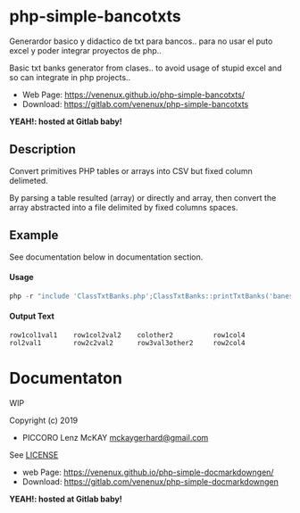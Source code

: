 # php-simple-bancotxts

Generardor basico y didactico de txt para bancos.. para no usar el puto excel 
y poder integrar proyectos de php..

Basic txt banks generator from clases.. to avoid usage of stupid excel 
and so can integrate in php projects..

* Web Page: https://venenux.github.io/php-simple-bancotxts/
* Download: https://gitlab.com/venenux/php-simple-bancotxts

**YEAH!: hosted at Gitlab baby!**

## Description

Convert primitives PHP tables or arrays into CSV but fixed column delimeted.

By parsing a table resulted (array) or directly and array, 
then convert the array abstracted into a file delimited by fixed columns spaces.

## Example

See documentation below in documentation section.

#### Usage

```php
php -r "include 'ClassTxtBanks.php';ClassTxtBanks::printTxtBanks('banesco',array('1'->array('rwo1col1'..), 2->(...));"
```


#### Output Text

```text
row1col1val1    row1col2val2    colother2          row1col4
rol2val1        row2c2val2      row3val3other2     row2col4
```

# Documentaton

WIP

Copyright (c) 2019

*   PICCORO Lenz McKAY <mckaygerhard@gmail.com>

See [LICENSE](LICENSE)

* web Page: https://venenux.github.io/php-simple-docmarkdowngen/
* Download: https://gitlab.com/venenux/php-simple-docmarkdowngen

**YEAH!: hosted at Gitlab baby!**
